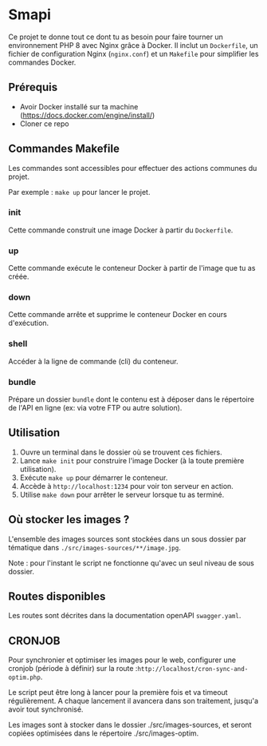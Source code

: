# Smapi

Ce projet te donne tout ce dont tu as besoin pour faire tourner un environnement PHP 8 avec Nginx grâce à Docker. Il inclut un `Dockerfile`, un fichier de configuration Nginx (`nginx.conf`) et un `Makefile` pour simplifier les commandes Docker.

## Prérequis

- Avoir Docker installé sur ta machine (https://docs.docker.com/engine/install/)
- Cloner ce repo

## Commandes Makefile

Les commandes sont accessibles pour effectuer des actions communes du projet.

Par exemple : `make up` pour lancer le projet.

### init

Cette commande construit une image Docker à partir du `Dockerfile`.

### up

Cette commande exécute le conteneur Docker à partir de l'image que tu as créée.

### down

Cette commande arrête et supprime le conteneur Docker en cours d'exécution.

### shell

Accéder à la ligne de commande (cli) du conteneur.

### bundle

Prépare un dossier `bundle` dont le contenu est à déposer dans le répertoire de l'API en ligne (ex: via votre FTP ou autre solution).

## Utilisation

1. Ouvre un terminal dans le dossier où se trouvent ces fichiers.
2. Lance `make init` pour construire l'image Docker (à la toute première utilisation).
3. Exécute `make up` pour démarrer le conteneur.
4. Accède à `http://localhost:1234` pour voir ton serveur en action.
5. Utilise `make down` pour arrêter le serveur lorsque tu as terminé.

## Où stocker les images ?

L'ensemble des images sources sont stockées dans un sous dossier par tématique dans `./src/images-sources/**/image.jpg`.

Note : pour l'instant le script ne fonctionne qu'avec un seul niveau de sous dossier.

## Routes disponibles

Les routes sont décrites dans la documentation openAPI `swagger.yaml`.

## CRONJOB

Pour synchronier et optimiser les images pour le web, configurer une cronjob (période à définir) sur la route :`http://localhost/cron-sync-and-optim.php`.

Le script peut être long à lancer pour la première fois et va timeout régulièrement. A chaque lancement il avancera dans son traitement, jusqu'a avoir tout synchronisé.

Les images sont à stocker dans le dossier ./src/images-sources, et seront copiées optimisées dans le répertoire ./src/images-optim.
